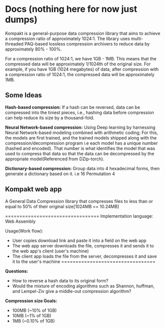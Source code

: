 # Docs (nothing here for now just dumps)

Kompakt is a general-purpose data compression library that aims to achieve a compression ratio of approximately 1024:1. The library uses multi-threaded PAQ-based lossless compression archivers to reduce data by approximately 80% - 100%.

For a compression ratio of 1024:1, we have 1GB - 1MB. This means that the compressed data will be approximately 1/1024th of the original size. For example, if you have 1GB (1024 megabytes) of data, after compression with a compression ratio of 1024:1, the compressed data will be approximately 1MB.

## Some Ideas

**Hash-based compression:** If a hash can be reversed, data can be compressed into the tiniest pieces, i.e., hashing data before compression can help reduce its size by a thousand-fold.

**Neural Network-based compression:** Using Deep learning by harnessing Neural Network-based modeling combined with arithmetic coding; For this, the models are first trained, and the trained models shipped along with the compression/decompression program i.e each model has a unique number (hashed and encoded). That number is what identifies the model that was used to compress that data so that the data can be decompressed by the appropriate model(Referenced from DZip-torch).

**Dictionary-based compression:** Group data into 4 hexadecimal forms, then generate a dictionary based on it. i.e 16 Permutation 4

## Kompakt web app
A General Data Compression library that compresses files to less than or equal to 50% of their original size[1024MB == 10.24MB]

=================================
Implementation language: Web Assembly

Usage(Work flow):
- User copies download link and paste it into a field on the web app
- The web app server downloads the file, compresses it and sends it to the web app's client (user's machine)
- The client app loads the file from the server, decompresses it and save it to the user's machine 
=================================

**Questions:**

- How to reverse a hash data to its original form?
- Would the mixture of encoding algorithms such as Shannon, huffman, and Lempel-Ziv give a middle-out compression algorithm?

**Compression size Goals:**
- 100MB (~10% of 1GB)
- 10MB (~1% of 1GB)
- 1MB (~0.10% of 1GB)
